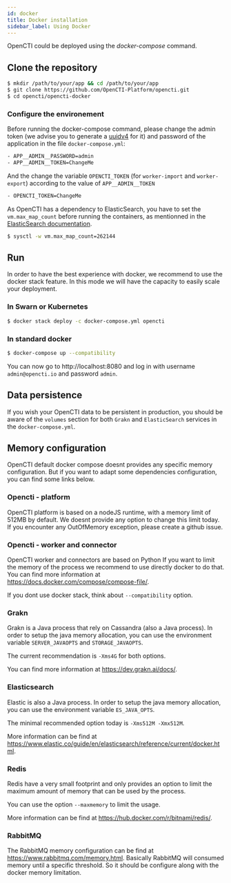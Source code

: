 ```yaml
---
id: docker
title: Docker installation
sidebar_label: Using Docker
---
```


OpenCTI could be deployed using the *docker-compose* command.

## Clone the repository

```bash
$ mkdir /path/to/your/app && cd /path/to/your/app
$ git clone https://github.com/OpenCTI-Platform/opencti.git
$ cd opencti/opencti-docker
```

### Configure the environement

Before running the docker-compose command, please change the admin token (we advise you to generate a [uuidv4](https://www.uuidgenerator.net/) for it) and password of the application in the file `docker-compose.yml`:

```bash
- APP__ADMIN__PASSWORD=admin
- APP__ADMIN__TOKEN=ChangeMe
```

And the change the variable `OPENCTI_TOKEN` (for `worker-import` and `worker-export`) according to the value of `APP__ADMIN__TOKEN`

```bash
- OPENCTI_TOKEN=ChangeMe
```

As OpenCTI has a dependency to ElasticSearch, you have to set the `vm.max_map_count` before running the containers, as mentionned in the [ElasticSearch documentation](https://www.elastic.co/guide/en/elasticsearch/reference/current/docker.html#docker-cli-run-prod-mode).

```bash
$ sysctl -w vm.max_map_count=262144 
```

## Run

In order to have the best experience with docker, we recommend to use the docker stack feature. 
In this mode we will have the capacity to easily scale your deployment.

### In Swarn or Kubernetes
```bash
$ docker stack deploy -c docker-compose.yml opencti
```

### In standard docker
```bash
$ docker-compose up --compatibility
```

You can now go to http://localhost:8080 and log in with username `admin@opencti.io` and password `admin`.

## Data persistence

If you wish your OpenCTI data to be persistent in production, you should be aware of the  `volumes` section for both `Grakn` and `ElasticSearch` services in the `docker-compose.yml`.

## Memory configuration

OpenCTI default docker compose doesnt provides any specific memory configuration. 
But if you want to adapt some dependencies configuration, you can find some links below.

### Opencti - platform

OpenCTI platform is based on a nodeJS runtime, with a memory limit of 512MB by default.
We doesnt provide any option to change this limit today. If you encounter any OutOfMemory exception, please create a github issue.

### Opencti - worker and connector

OpenCTI worker and connectors are based on Python If you want to limit the memory of the process we recommend to use directly docker to do that.
You can find more information at https://docs.docker.com/compose/compose-file/. 

If you dont use docker stack, think about `--compatibility` option.

### Grakn 

Grakn is a Java process that rely on Cassandra (also a Java process). In order to setup the java memory allocation, you can use the environment variable `SERVER_JAVAOPTS` and `STORAGE_JAVAOPTS`. 

The current recommendation is `-Xms4G` for both options.

You can find more information at https://dev.grakn.ai/docs/.

### Elasticsearch

Elastic is also a Java process. In order to setup the java memory allocation, you can use the environment variable `ES_JAVA_OPTS`. 

The minimal recommended option today is `-Xms512M -Xmx512M`.

More information can be find at https://www.elastic.co/guide/en/elasticsearch/reference/current/docker.html.

### Redis

Redis have a very small footprint and only provides an option to limit the maximum amount of memory that can be used by the process.

You can use the option `--maxmemory` to limit the usage. 

More information can be find at https://hub.docker.com/r/bitnami/redis/.

### RabbitMQ

The RabbitMQ memory configuration can be find at https://www.rabbitmq.com/memory.html. Basically RabbitMQ will consumed memory until a specific threshold.
So it should be configure along with the docker memory limitation.